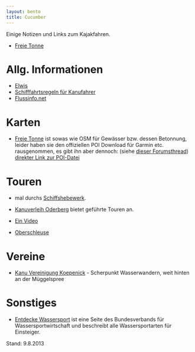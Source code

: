 ```yaml
---
layout: bento
title: Cucumber
---
```


Einige Notizen und Links zum Kajakfahren.

* [Freie Tonne](http://www.freietonne.de/garmin-gpi/gpi-export.php)

Allg. Informationen
=========================

* [Elwis](https://www.elwis.de/)
* [Schifffahrtsregeln für Kanufahrer](http://www.kanufahrer.de/schifffahrtsz_.html)
* [Flussinfo.net](http://www.flussinfo.net)

Karten
========

* [Freie Tonne](http://www.freietonne.de) ist sowas wie OSM für Gewässer bzw. dessen Betonnung, leider haben sie den offiziellen POI Download für Garmin etc. rausgenommen, es gibt ihn aber dennoch:
(siehe [dieser Forumsthread](http://www.freietonne.de/index.php?site=132&PHPSESSID=d54ebdeb1227c019466b22a2acec1acf&infotyp=1&redirect=38&thema=631)) [direkter Link zur POI-Datei](http://www.freietonne.de/garmin-gpi/gpi-export.php)


Touren
======
* mal durchs [Schiffshebewerk](http://www.schiffshebewerk-niederfinow.info/).
* [Kanuverleih Oderberg](http://www.kanu-oderberg.de/termine/schiffshebewerk-niederfinow-mit-dem-kanu) bietet geführte Touren an.
* [Ein Video](http://www.youtube.com/watch?v=zbwj6EL0H7A)

* [Oberschleuse](http://www.wsa-b.de/wasserstrassen/schleusen/oberschleuse/karte/index.html)

Vereine
======
* [Kanu Vereinigung Koepenick](http://www.kanu-vereinigung-koepenick.de) - Scherpunkt Wasserwandern, weit hinten an der Müggelspree

Sonstiges
======

* [Entdecke Wassersport](http://www.entdecke-wassersport.de) ist eine Seite des Bundesverbands für Wassersportwirtschaft und beschreibt alle Wassersportarten für Einsteiger.


Stand: 9.8.2013
